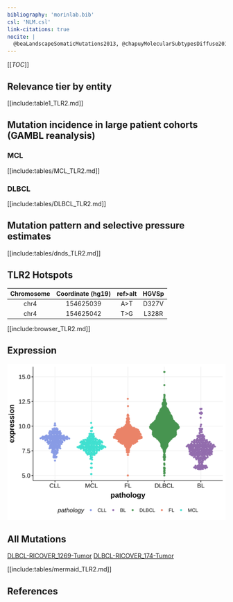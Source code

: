 ```yaml
---
bibliography: 'morinlab.bib'
csl: 'NLM.csl'
link-citations: true
nocite: |
  @beaLandscapeSomaticMutations2013, @chapuyMolecularSubtypesDiffuse2018, 
---
```

[[_TOC_]]


## Relevance tier by entity

[[include:table1_TLR2.md]]

## Mutation incidence in large patient cohorts (GAMBL reanalysis)

### MCL
[[include:tables/MCL_TLR2.md]]

### DLBCL
[[include:tables/DLBCL_TLR2.md]]

## Mutation pattern and selective pressure estimates

[[include:tables/dnds_TLR2.md]]

## TLR2 Hotspots

| Chromosome |Coordinate (hg19) | ref>alt | HGVSp | 
 | :---:| :---: | :--: | :---: |
| chr4 | 154625039 | A>T | D327V |
| chr4 | 154625042 | T>G | L328R |

[[include:browser_TLR2.md]]

## Expression
![](images/gene_expression/TLR2_by_pathology.svg)
<!-- ORIGIN: beaLandscapeSomaticMutations2013 -->
<!-- DLBCL: chapuyMolecularSubtypesDiffuse2018b -->
<!-- MCL: beaLandscapeSomaticMutations2013 -->

## All Mutations

[DLBCL-RICOVER_1269-Tumor](https://bcgsc.ca/downloads/morinlab/GAMBL/Chapuy_2018/DLBCL-RICOVER_1269-Tumor.html)
[DLBCL-RICOVER_174-Tumor](https://bcgsc.ca/downloads/morinlab/GAMBL/Chapuy_2018/DLBCL-RICOVER_174-Tumor.html)

[[include:tables/mermaid_TLR2.md]]

## References

